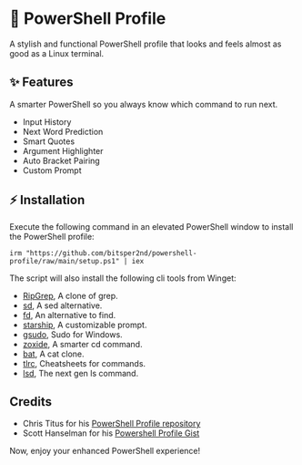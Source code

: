 # 🚀 PowerShell Profile

A stylish and functional PowerShell profile that looks and feels almost as good as a Linux terminal.

## ✨ Features

A smarter PowerShell so you always know which command to run next.

- Input History
- Next Word Prediction
- Smart Quotes
- Argument Highlighter
- Auto Bracket Pairing
- Custom Prompt

## ⚡ Installation

Execute the following command in an elevated PowerShell window to install the PowerShell profile:

```
irm "https://github.com/bitsper2nd/powershell-profile/raw/main/setup.ps1" | iex
```

The script will also install the following cli tools from Winget:
- [RipGrep](https://github.com/BurntSushi/ripgrep), A clone of grep.
- [sd](https://github.com/chmln/sd), A sed alternative.
- [fd](https://github.com/sharkdp/fd), An alternative to find.
- [starship](https://github.com/starship/starship), A customizable prompt.
- [gsudo](https://github.com/gerardog/gsudo), Sudo for Windows.
- [zoxide](https://github.com/ajeetdsouza/zoxide), A smarter cd command.
- [bat](https://github.com/sharkdp/bat), A cat clone.
- [tlrc](https://github.com/tldr-pages/tlrc), Cheatsheets for commands.
- [lsd](https://github.com/lsd-rs/lsd), The next gen ls command.

## Credits

- Chris Titus for his [PowerShell Profile repository](https://github.com/ChrisTitusTech/powershell-profile)
- Scott Hanselman for his [Powershell Profile Gist](https://gist.github.com/shanselman/25f5550ad186189e0e68916c6d7f44c3)

Now, enjoy your enhanced PowerShell experience!
